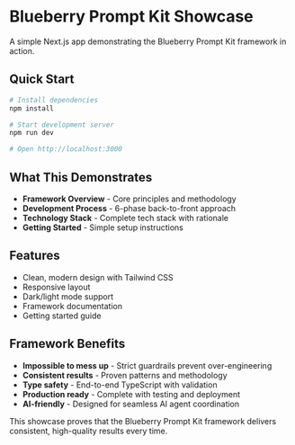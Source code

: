 # Blueberry Prompt Kit Showcase

A simple Next.js app demonstrating the Blueberry Prompt Kit framework in action.

## Quick Start

```bash
# Install dependencies
npm install

# Start development server
npm run dev

# Open http://localhost:3000
```

## What This Demonstrates

- **Framework Overview** - Core principles and methodology
- **Development Process** - 6-phase back-to-front approach
- **Technology Stack** - Complete tech stack with rationale
- **Getting Started** - Simple setup instructions

## Features

- Clean, modern design with Tailwind CSS
- Responsive layout
- Dark/light mode support
- Framework documentation
- Getting started guide

## Framework Benefits

- **Impossible to mess up** - Strict guardrails prevent over-engineering
- **Consistent results** - Proven patterns and methodology
- **Type safety** - End-to-end TypeScript with validation
- **Production ready** - Complete with testing and deployment
- **AI-friendly** - Designed for seamless AI agent coordination

This showcase proves that the Blueberry Prompt Kit framework delivers consistent, high-quality results every time.

